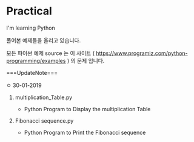 # Practical
I'm learning Python 

풀어본 예제들을 올리고 있습니다.

모든 파이썬 예제 source 는 이 사이트 ( https://www.programiz.com/python-programming/examples ) 의 문제 입니다.

===UpdateNote===

ㅇ 30-01-2019

1. multiplication_Table.py 
    - Python Program to Display the multiplication Table

2. Fibonacci sequence.py
    - Python Program to Print the Fibonacci sequence
